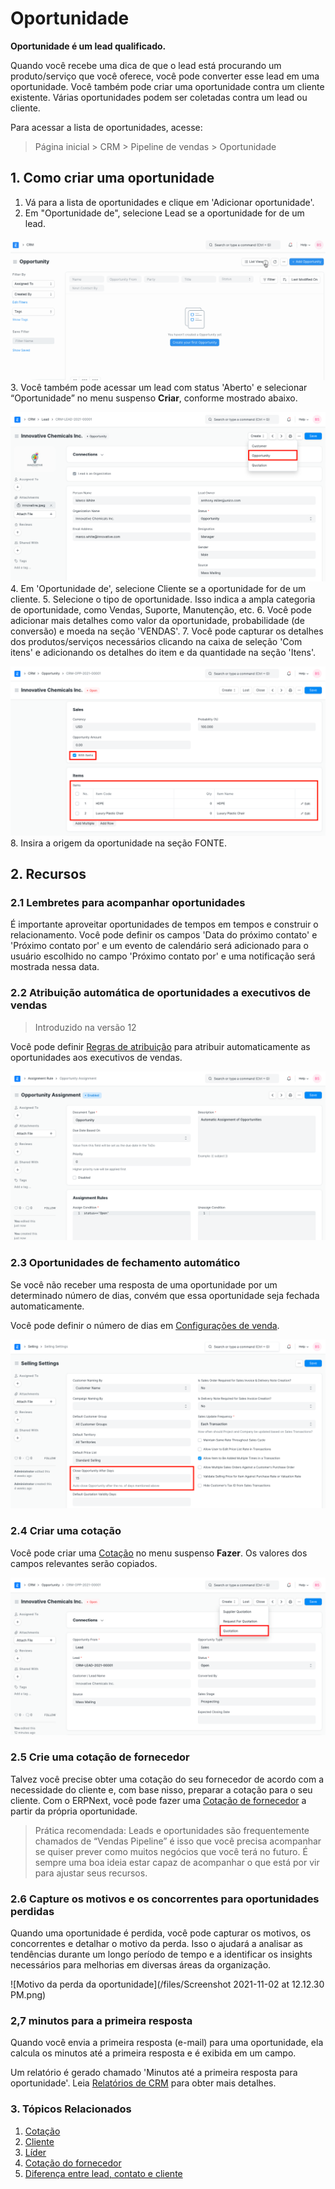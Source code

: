 # Oportunidade



**Oportunidade é um lead qualificado.**


Quando você recebe uma dica de que o lead está procurando um produto/serviço que você oferece, você pode converter esse lead em uma oportunidade. Você também pode criar uma oportunidade contra um cliente existente. Várias oportunidades podem ser coletadas contra um lead ou cliente.


Para acessar a lista de oportunidades, acesse:



> 
> Página inicial > CRM > Pipeline de vendas > Oportunidade
> 
> 
> 


## 1. Como criar uma oportunidade


1. Vá para a lista de oportunidades e clique em 'Adicionar oportunidade'.
2. Em "Oportunidade de", selecione Lead se a oportunidade for de um lead.


![Criando nova oportunidade](/files/creating-opportunity.gif)
3. Você também pode acessar um lead com status 'Aberto' e selecionar “Oportunidade” no menu suspenso **Criar**, conforme mostrado abaixo.


![Criar oportunidade a partir do lead](/files/lead-to-opportunity.png)
4. Em 'Oportunidade de', selecione Cliente se a oportunidade for de um cliente.
5. Selecione o tipo de oportunidade. Isso indica a ampla categoria de oportunidade, como Vendas, Suporte, Manutenção, etc.
6. Você pode adicionar mais detalhes como valor da oportunidade, probabilidade (de conversão) e moeda na seção 'VENDAS'.
7. Você pode capturar os detalhes dos produtos/serviços necessários clicando na caixa de seleção 'Com itens' e adicionando os detalhes do item e da quantidade na seção 'Itens'.


![Detalhes do item na oportunidade](/files/item-details-in-opportunity.png)
8. Insira a origem da oportunidade na seção FONTE.


## 2. Recursos


### 2.1 Lembretes para acompanhar oportunidades


É importante aproveitar oportunidades de tempos em tempos e construir o relacionamento. Você pode definir os campos 'Data do próximo contato' e 'Próximo contato por' e um evento de calendário será adicionado para o usuário escolhido no campo 'Próximo contato por' e uma notificação será mostrada nessa data.


### 2.2 Atribuição automática de oportunidades a executivos de vendas



> 
> Introduzido na versão 12
> 
> 
> 


Você pode definir [Regras de atribuição](/docs/pt/automation/assignment-rule) para atribuir automaticamente as oportunidades aos executivos de vendas.


![Atribuição de oportunidade](/files/opportunity-assignment-rule.png)


### 2.3 Oportunidades de fechamento automático


Se você não receber uma resposta de uma oportunidade por um determinado número de dias, convém que essa oportunidade seja fechada automaticamente.


Você pode definir o número de dias em [Configurações de venda](/docs/pt/selling/selling-settings).


![Fechar oportunidades automaticamente](/files/auto-close-opportunities.png)


### 2.4 Criar uma cotação


Você pode criar uma [Cotação](/docs/pt/selling/quotation) no menu suspenso **Fazer**. Os valores dos campos relevantes serão copiados.


![Criar cotação da oportunidade](/files/create-quotation-from-opportunity.png)


### 2.5 Crie uma cotação de fornecedor


Talvez você precise obter uma cotação do seu fornecedor de acordo com a necessidade do cliente e, com base nisso, preparar a cotação para o seu cliente. Com o ERPNext, você pode fazer uma [Cotação de fornecedor](/docs/pt/buying/supplier-quotation) a partir da própria oportunidade.



> 
> Prática recomendada: Leads e oportunidades são frequentemente chamados de “Vendas
>  Pipeline” é isso que você precisa acompanhar se quiser prever como
>  muitos negócios que você terá no futuro. É sempre uma boa ideia estar
>  capaz de acompanhar o que está por vir para ajustar seus recursos.
> 
> 
> 


### 2.6 Capture os motivos e os concorrentes para oportunidades perdidas


Quando uma oportunidade é perdida, você pode capturar os motivos, os concorrentes e detalhar o motivo da perda. Isso o ajudará a analisar as tendências durante um longo período de tempo e a identificar os insights necessários para melhorias em diversas áreas da organização.


![Motivo da perda da oportunidade](/files/Screenshot 2021-11-02 at 12.12.30 PM.png)


### 2,7 minutos para a primeira resposta


Quando você envia a primeira resposta (e-mail) para uma oportunidade, ela calcula os minutos até a primeira resposta e é exibida em um campo.


Um relatório é gerado chamado 'Minutos até a primeira resposta para oportunidade'. Leia [Relatórios de CRM](/docs/pt/CRM/crm_reports) para obter mais detalhes.


### 3. Tópicos Relacionados


1. [Cotação](/docs/pt/selling/quotation.html)
2. [Cliente](/docs/pt/CRM/customer)
3. [Líder](/docs/pt/CRM/lead)
4. [Cotação do fornecedor](/docs/pt/buying/supplier-quotation)
5. [Diferença entre lead, contato e cliente](/docs/pt/CRM/articles/difference_between_lead_contact_and_customer)



